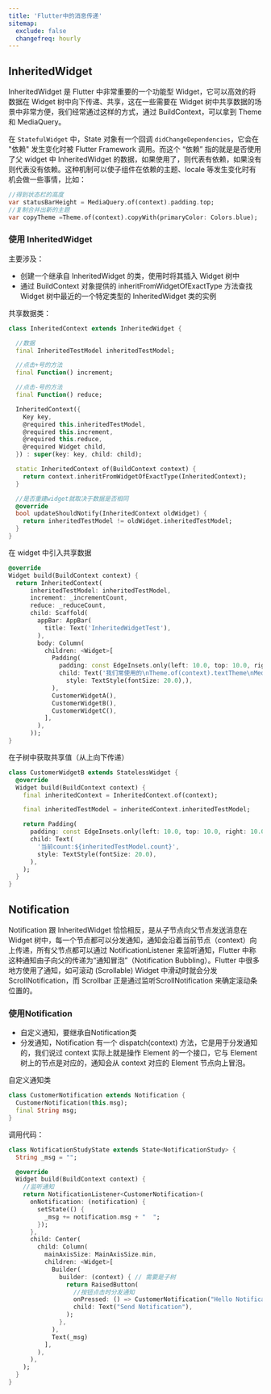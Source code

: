 ```yaml
---
title: 'Flutter中的消息传递'
sitemap:
  exclude: false
  changefreq: hourly
---
```


## InheritedWidget

InheritedWidget 是 Flutter 中非常重要的一个功能型 Widget，它可以高效的将数据在 Widget 树中向下传递、共享，这在一些需要在 Widget 树中共享数据的场景中非常方便，我们经常通过这样的方式，通过 BuildContext，可以拿到 Theme 和 MediaQuery。

在 `StatefulWidget` 中，State 对象有一个回调 `didChangeDependencies`，它会在 "依赖" 发生变化时被 Flutter Framework 调用。而这个 “依赖” 指的就是是否使用了父 widget 中 InheritedWidget 的数据，如果使用了，则代表有依赖，如果没有则代表没有依赖。这种机制可以使子组件在依赖的主题、locale 等发生变化时有机会做一些事情，比如：

```dart
//得到状态栏的高度
var statusBarHeight = MediaQuery.of(context).padding.top;
//复制合并出新的主题
var copyTheme =Theme.of(context).copyWith(primaryColor: Colors.blue);
```

### 使用 InheritedWidget

主要涉及：

* 创建一个继承自 InheritedWidget 的类，使用时将其插入 Widget 树中
* 通过 BuildContext 对象提供的 inheritFromWidgetOfExactType 方法查找 Widget 树中最近的一个特定类型的 InheritedWidget 类的实例

共享数据类：

```dart
class InheritedContext extends InheritedWidget {

  //数据
  final InheritedTestModel inheritedTestModel;

  //点击+号的方法
  final Function() increment;

  //点击-号的方法
  final Function() reduce;

  InheritedContext({
    Key key,
    @required this.inheritedTestModel,
    @required this.increment,
    @required this.reduce,
    @required Widget child,
  }) : super(key: key, child: child);

  static InheritedContext of(BuildContext context) {
    return context.inheritFromWidgetOfExactType(InheritedContext);
  }

  //是否重建widget就取决于数据是否相同
  @override
  bool updateShouldNotify(InheritedContext oldWidget) {
    return inheritedTestModel != oldWidget.inheritedTestModel;
  }
}
```

在 widget 中引入共享数据

```dart
@override
Widget build(BuildContext context) {
  return InheritedContext(
      inheritedTestModel: inheritedTestModel,
      increment: _incrementCount,
      reduce: _reduceCount,
      child: Scaffold(
        appBar: AppBar(
          title: Text('InheritedWidgetTest'),
        ),
        body: Column(
          children: <Widget>[
            Padding(
              padding: const EdgeInsets.only(left: 10.0, top: 10.0, right: 10.0),
              child: Text('我们常使用的\nTheme.of(context).textTheme\nMediaQuery.of(context).size等\n就是通过InheritedWidget实现的',
                style: TextStyle(fontSize: 20.0),),
            ),
            CustomerWidgetA(),
            CustomerWidgetB(),
            CustomerWidgetC(),
          ],
        ),
      ));
}

```

在子树中获取共享值（从上向下传递）

```dart
class CustomerWidgetB extends StatelessWidget {
  @override
  Widget build(BuildContext context) {
    final inheritedContext = InheritedContext.of(context);

    final inheritedTestModel = inheritedContext.inheritedTestModel;

    return Padding(
      padding: const EdgeInsets.only(left: 10.0, top: 10.0, right: 10.0),
      child: Text(
        '当前count:${inheritedTestModel.count}',
        style: TextStyle(fontSize: 20.0),
      ),
    );
  }
}
```

## Notification

Notification 跟 InheritedWidget 恰恰相反，是从子节点向父节点发送消息在 Widget 树中，每一个节点都可以分发通知，通知会沿着当前节点（context）向上传递，所有父节点都可以通过 NotificationListener 来监听通知，Flutter 中称这种通知由子向父的传递为“通知冒泡”（Notification Bubbling）。Flutter 中很多地方使用了通知，如可滚动 (Scrollable) Widget 中滑动时就会分发 ScrollNotification，而 Scrollbar 正是通过监听ScrollNotification 来确定滚动条位置的。

### 使用Notification

* 自定义通知，要继承自Notification类
* 分发通知，Notification 有一个 dispatch(context) 方法，它是用于分发通知的，我们说过 context 实际上就是操作 Element 的一个接口，它与 Element 树上的节点是对应的，通知会从 context 对应的 Element 节点向上冒泡。

自定义通知类

```dart
class CustomerNotification extends Notification {
  CustomerNotification(this.msg);
  final String msg;
}
```

调用代码：

```dart
class NotificationStudyState extends State<NotificationStudy> {
  String _msg = "";

  @override
  Widget build(BuildContext context) {
    //监听通知
    return NotificationListener<CustomerNotification>(
      onNotification: (notification) {
        setState(() {
          _msg += notification.msg + "  ";
        });
      },
      child: Center(
        child: Column(
          mainAxisSize: MainAxisSize.min,
          children: <Widget>[
            Builder(
              builder: (context) { // 需要是子树
                return RaisedButton(
                  //按钮点击时分发通知
                  onPressed: () => CustomerNotification("Hello NotificationStudy").dispatch(context),
                  child: Text("Send Notification"),
                );
              },
            ),
            Text(_msg)
          ],
        ),
      ),
    );
  }
}
```



